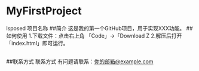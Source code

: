 # MyFirstProject
lsposed
项目名称
##简介
这是我的第一个GitHub项目，用于实现XXX功能。
##如何使用
1.下载文件：点击右上角 「Code」→「Download Z
2.解压后打开「index.html」即可运行。
##
##联系方式
联系方式
有问题请联系：你的邮箱@example.com
